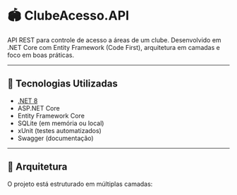 # 🏟️ ClubeAcesso.API

API REST para controle de acesso a áreas de um clube. Desenvolvido em .NET Core com Entity Framework (Code First), arquitetura em camadas e foco em boas práticas.

---

## 🚀 Tecnologias Utilizadas

- [.NET 8](https://dotnet.microsoft.com/)
- ASP.NET Core
- Entity Framework Core
- SQLite (em memória ou local)
- xUnit (testes automatizados)
- Swagger (documentação)

---

## 🧱 Arquitetura

O projeto está estruturado em múltiplas camadas:

